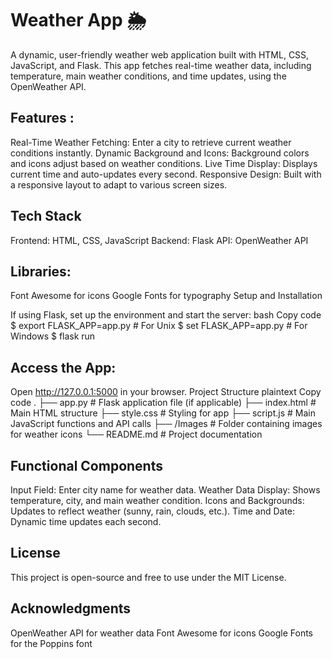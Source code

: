 # Weather App 🌦️
A dynamic, user-friendly weather web application built with HTML, CSS, JavaScript, and Flask. This app fetches real-time weather data, including temperature, main weather conditions, and time updates, using the OpenWeather API.

## Features :
Real-Time Weather Fetching: Enter a city to retrieve current weather conditions instantly.
Dynamic Background and Icons: Background colors and icons adjust based on weather conditions.
Live Time Display: Displays current time and auto-updates every second.
Responsive Design: Built with a responsive layout to adapt to various screen sizes.

## Tech Stack
Frontend: HTML, CSS, JavaScript
Backend: Flask
API: OpenWeather API

## Libraries:
Font Awesome for icons
Google Fonts for typography
Setup and Installation


If using Flask, set up the environment and start the server:
bash
Copy code
$ export FLASK_APP=app.py   # For Unix
$ set FLASK_APP=app.py      # For Windows
$ flask run

## Access the App:

Open http://127.0.0.1:5000 in your browser.
Project Structure
plaintext
Copy code
.
├── app.py                   # Flask application file (if applicable)
├── index.html               # Main HTML structure
├── style.css                # Styling for app
├── script.js                # Main JavaScript functions and API calls
├── /Images                  # Folder containing images for weather icons
└── README.md                # Project documentation

## Functional Components
Input Field: Enter city name for weather data.
Weather Data Display: Shows temperature, city, and main weather condition.
Icons and Backgrounds: Updates to reflect weather (sunny, rain, clouds, etc.).
Time and Date: Dynamic time updates each second.

## License
This project is open-source and free to use under the MIT License.

## Acknowledgments
OpenWeather API for weather data
Font Awesome for icons
Google Fonts for the Poppins font





